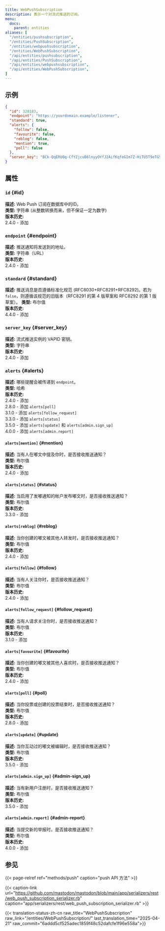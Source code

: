 ```yaml
---
title: WebPushSubscription
description: 表示一个对流式推送的订阅。
menu:
  docs:
    parent: entities
aliases: [
  "/entities/pushsubscription",
  "/entities/PushSubscription",
  "/entities/webpushsubscription",
  "/entities/WebPushSubscription",
  "/api/entities/pushsubscription",
  "/api/entities/PushSubscription",
  "/api/entities/webpushsubscription",
  "/api/entities/WebPushSubscription",
]
---
```


## 示例

```json
{
  "id": 328183,
  "endpoint": "https://yourdomain.example/listener",
  "standard": true,
  "alerts": {
    "follow": false,
    "favourite": false,
    "reblog": false,
    "mention": true,
    "poll": false
  },
  "server_key": "BCk-QqERU0q-CfYZjcuB6lnyyOYfJ2AifKqfeGIm7Z-HiTU5T9eTG5GxVA0_OH5mMlI4UkkDTpaZwozy0TzdZ2M="
}
```

## 属性

### `id` {#id}

**描述:** Web Push 订阅在数据库中的ID。\
**类型:** 字符串 (从整数转换而来，但不保证一定为数字)\
**版本历史:**\
2.4.0 - 添加

### `endpoint` {#endpoint}

**描述:** 推送通知将发送到的地址。\
**类型:** 字符串（URL）\
**版本历史:**\
2.4.0 - 添加

### `standard` {#standard}

**描述:** 推送消息是否遵循标准化规范 (RFC8030+RFC8291+RFC8292)。若为 `false`，则遵循该规范的旧版本（RFC8291 的第 4 版草案和 RFC8292 的第 1 版草案）。
**类型:** 布尔值\
**版本历史:**\
4.4.0 - 添加

### `server_key` {#server_key}

**描述:** 流式推送实例的 VAPID 密钥。\
**类型:** 字符串\
**版本历史:**\
2.4.0 - 添加

### `alerts` {#alerts}

**描述:** 哪些提醒会被传递到 `endpoint`。\
**类型:** 哈希\
**版本历史:**\
2.4.0 - 添加\
2.8.0 - 添加 `alerts[poll]`\
3.1.0 - 添加 `alerts[follow_request]`\
3.3.0 - 添加 `alerts[status]`\
3.5.0 - 添加 `alerts[update]` 和 `alerts[admin.sign_up]`\
4.0.0 - 添加 `alerts[admin.report]`

#### `alerts[mention]` {#mention}

**描述:** 当有人在嘟文中提及你时，是否接收推送通知？\
**类型:** 布尔值\
**版本历史:**\
2.4.0 - 添加

#### `alerts[status]` {#status}

**描述:** 当启用了发嘟通知的帐户发布嘟文时，是否接收推送通知？\
**类型:** 布尔值\
**版本历史:**\
3.3.0 - 添加

#### `alerts[reblog]` {#reblog}

**描述:** 当你创建的嘟文被其他人转发时，是否接收推送通知？\
**类型:** 布尔值\
**版本历史:**\
2.4.0 - 添加

#### `alerts[follow]` {#follow}

**描述:** 当有人关注你时，是否接收推送通知？\
**类型:** 布尔值\
**版本历史:**\
2.4.0 - 添加

#### `alerts[follow_request]` {#follow_request}

**描述:** 当有人请求关注你时，是否接收推送通知？\
**类型:** 布尔值\
**版本历史:**\
3.1.0 - 添加

#### `alerts[favourite]` {#favourite}

**描述:** 当你创建的嘟文被其他人喜欢时，是否接收推送通知？\
**类型:** 布尔值\
**版本历史:**\
2.4.0 - 添加

#### `alerts[poll]` {#poll}

**描述:** 当你投票或创建的投票结束时，是否接收推送通知？\
**类型:** 布尔值\
**版本历史:**\
2.8.0 - 添加

#### `alerts[update]` {#update}

**描述:** 当你互动过的嘟文被编辑时，是否接收推送通知？\
**类型:** 布尔值\
**版本历史:**\
3.5.0 - 添加

#### `alerts[admin.sign_up]` {#admin-sign_up}

**描述:** 当有新用户注册时，是否接收推送通知？\
**类型:** 布尔值\
**版本历史:**\
3.5.0 - 添加

#### `alerts[admin.report]` {#admin-report}

**描述:** 当提交新的举报时，是否接收推送通知？\
**类型:** 布尔值\
**版本历史:**\
4.0.0 - 添加

## 参见

{{< page-relref ref="methods/push" caption="push API 方法" >}}

{{< caption-link url="https://github.com/mastodon/mastodon/blob/main/app/serializers/rest/web_push_subscription_serializer.rb" caption="app/serializers/rest/web_push_subscription_serializer.rb" >}}

{{< translation-status-zh-cn raw_title="WebPushSubscription" raw_link="/entities/WebPushSubscription/" last_translation_time="2025-04-21" raw_commit="6addd5cf525adec1859f48c52dafcfe1f96e558a">}}
